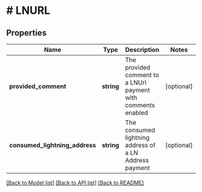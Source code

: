 # # LNURL

## Properties

Name | Type | Description | Notes
------------ | ------------- | ------------- | -------------
**provided_comment** | **string** | The provided comment to a LNUrl payment with comments enabled | [optional]
**consumed_lightning_address** | **string** | The consumed lightning address of a LN Address payment | [optional]

[[Back to Model list]](../../README.md#models) [[Back to API list]](../../README.md#endpoints) [[Back to README]](../../README.md)
